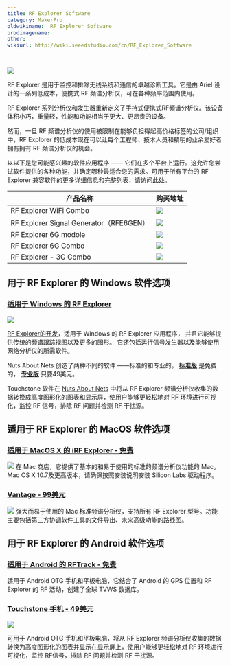 ```yaml
---
title: RF Explorer Software
category: MakerPro
oldwikiname:  RF Explorer Software
prodimagename:
other: 
wikiurl: http://wiki.seeedstudio.com/cn/RF_Explorer_Software

---
```

![](https://github.com/SeeedDocument/RF_Explorer_Software/raw/master/img/RF%20Explorer.jpg)

RF Explorer 是用于监控和排除无线系统和通信的卓越诊断工具。它是由 Ariel 设计的一系列低成本，便携式 RF 频谱分析仪，可在各种频率范围内使用。


RF Explorer 系列分析仪和发生器重新定义了手持式便携式RF频谱分析仪。该设备体积小巧，重量轻，性能和功能相当于更大、更昂贵的设备。


然而，一旦 RF 频谱分析仪的使用被限制在能够负担得起高价格标签的公司/组织中，RF Explorer 的低成本现在可以让每个工程师、技术人员和精明的业余爱好者拥有拥有 RF 频谱分析仪的机会。

以以下是您可能感兴趣的软件应用程序 —— 它们在多个平台上运行。这允许您尝试软件提供的各种功能，并确定哪种最适合您的需求。可用于所有平台的 RF Explorer 兼容软件的更多详细信息和完整列表，请访问[此处](http://www.rf-explorer.com/software)。


| 产品名称                             |   购买地址                                                                      |
|----------------------------------------|------------------------------------------------------------------------------------|
|  RF Explorer WiFi Combo                |[![](https://github.com/SeeedDocument/wiki_chinese/raw/master/docs/images/click_to_buy.PNG)](https://item.taobao.com/item.htm?spm=a230r.1.14.8.59628f83JwjC7V&id=531757435190&ns=1&abbucket=19#detail)                    |
| RF Explorer Signal Generator（RFE6GEN） | [![](https://github.com/SeeedDocument/wiki_chinese/raw/master/docs/images/click_to_buy.PNG)](https://item.taobao.com/item.htm?spm=a1z10.3-c.w4002-11172317909.32.5fd4c1e2BPFWL4&id=531816106225) |
| RF Explorer 6G modole                   | [![](https://github.com/SeeedDocument/wiki_chinese/raw/master/docs/images/click_to_buy.PNG)](https://item.taobao.com/item.htm?spm=a230r.1.14.8.5b3114db829qSA&id=531838257744&ns=1&abbucket=19#detail)                       |
| RF Explorer 6G Combo                      | [![](https://github.com/SeeedDocument/wiki_chinese/raw/master/docs/images/click_to_buy.PNG)](https://item.taobao.com/item.htm?spm=a1z10.3-c.w4002-11172317909.10.28b7d370HCJLlI&id=531570033974)                  |
| RF Explorer - 3G Combo                    | [![](https://github.com/SeeedDocument/wiki_chinese/raw/master/docs/images/click_to_buy.PNG)](https://item.taobao.com/item.htm?spm=a230r.1.14.8.a1011f81QUQXe&id=530835786818&ns=1&abbucket=19#detail)               |

## 用于 RF Explorer 的 Windows 软件选项

### [适用于 Windows 的 RF Explorer](http://www.rf-explorer.com/windows)  

![](https://github.com/SeeedDocument/RF_Explorer_Software/raw/master/img/Windows.jpg)


 [RF Explorer的开发](http://www.rf-explorer.com)，适用于 Windows 的 RF Explorer 应用程序， 并且它能够提供传统的频谱跟踪视图以及更多的图形。 它还包括运行信号发生器以及能够使用网络分析仪的所需软件。

Nuts About Nets 创造了两种不同的软件 ——标准的和专业的。 **[标准版](http://rfexplorer.com/touchstone)** 是免费的， **[专业版](http://rfexplorer.com/touchstone)** 只要49美元。


Touchstone 软件在 [Nuts About Nets](http://rfexplorer.com/) 中将从 RF Explorer 频谱分析仪收集的数据转换成高度图形化的图表和显示屏，使用户能够更轻松地对 RF 环境进行可视化，监控 RF 信号，排除 RF 问题并检测 RF 干扰源。


## 适用于 RF Explorer 的 MacOS 软件选项

### [适用于 MacOS X 的 iRF Explorer - 免费](https://itunes.apple.com/app/irfexplorer/id474348349?mt=12)
![](https://github.com/SeeedDocument/RF_Explorer_Software/raw/master/img/Mac.jpeg)
在 Mac 商店，它提供了基本的和易于使用的标准的频谱分析仪功能的 Mac。 Mac OS X 10.7及更高版本，请确保按照安装说明安装 Silicon Labs 驱动程序。
### [Vantage - 99美元](http://www.rfvenue.com/vantage)
![](https://github.com/SeeedDocument/RF_Explorer_Software/raw/master/img/rfvenue.jpg)
强大而易于使用的 Mac 标准频谱分析仪，支持所有 RF Explorer 型号。功能主要包括第三方协调软件工具的文件导出、未来高级功能的路线图。

## 用于 RF Explorer 的 Android 软件选项

### [适用于 Android 的 RFTrack - 免费](http://wireless.ictp.it/tvws/rftrack/)

适用于 Android OTG 手机和平板电脑，它结合了 Android 的 GPS 位置和 RF Explorer 的 RF 活动，创建了全球 TVWS 数据库。

### [Touchstone 手机  - 49美元](http://rfexplorer.com/touchstone-mobile)

![](https://github.com/SeeedDocument/RF_Explorer_Software/raw/master/img/touchstone-mobile.jpg)


可用于 Android OTG 手机和平板电脑，将从 RF Explorer 频谱分析仪收集的数据转换为高度图形化的图表并显示在显示屏上，使用户能够更轻松地对 RF 环境进行可视化，监控 RF信号，排除 RF 问题并检测 RF 干扰源。
